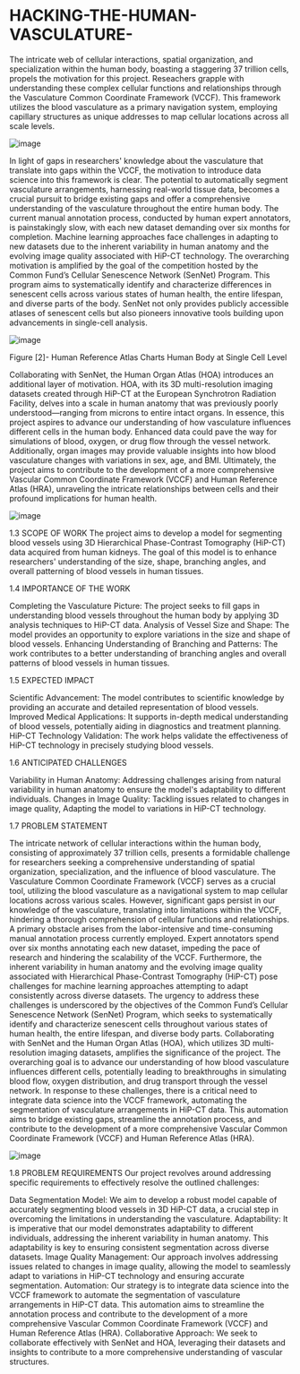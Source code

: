 # HACKING-THE-HUMAN-VASCULATURE-
The intricate web of cellular interactions, spatial organization, and specialization within the human body, boasting a staggering 37 trillion cells, propels the motivation for this project. Reseachers grapple with understanding these complex cellular functions and relationships through the Vasculature Common Coordinate Framework (VCCF). This framework utilizes the blood vasculature as a primary navigation system, employing capillary structures as unique addresses to map cellular locations across all scale levels.
 
 ![image](https://github.com/kimo944/HACKING-THE-HUMAN-VASCULATURE-/assets/134097491/f31154da-494b-4401-b6ee-e766d5aa5f9e)

In light of gaps in researchers' knowledge about the vasculature that translate into gaps within the VCCF, the motivation to introduce data science into this framework is clear. The potential to automatically segment vasculature arrangements, harnessing real-world tissue data, becomes a crucial pursuit to bridge existing gaps and offer a comprehensive understanding of the vasculature throughout the entire human body.
The current manual annotation process, conducted by human expert annotators, is painstakingly slow, with each new dataset demanding over six months for completion. Machine learning approaches face challenges in adapting to new datasets due to the inherent variability in human anatomy and the evolving image quality associated with HiP-CT technology.
The overarching motivation is amplified by the goal of the competition hosted by the Common Fund’s Cellular Senescence Network (SenNet) Program. This program aims to systematically identify and characterize differences in senescent cells across various states of human health, the entire lifespan, and diverse parts of the body. SenNet not only provides publicly accessible atlases of senescent cells but also pioneers innovative tools building upon advancements in single-cell analysis.


![image](https://github.com/kimo944/HACKING-THE-HUMAN-VASCULATURE-/assets/134097491/b13d62ad-81aa-410d-b035-8c36b80d9310)

 
Figure [2]- Human Reference Atlas Charts Human Body at Single Cell Level

Collaborating with SenNet, the Human Organ Atlas (HOA) introduces an additional layer of motivation. HOA, with its 3D multi-resolution imaging datasets created through HiP-CT at the European Synchrotron Radiation Facility, delves into a scale in human anatomy that was previously poorly understood—ranging from microns to entire intact organs.
In essence, this project aspires to advance our understanding of how vasculature influences different cells in the human body. Enhanced data could pave the way for simulations of blood, oxygen, or drug flow through the vessel network. Additionally, organ images may provide valuable insights into how blood vasculature changes with variations in sex, age, and BMI. Ultimately, the project aims to contribute to the development of a more comprehensive Vascular Common Coordinate Framework (VCCF) and Human Reference Atlas (HRA), unraveling the intricate relationships between cells and their profound implications for human health.




![image](https://github.com/kimo944/HACKING-THE-HUMAN-VASCULATURE-/assets/134097491/b4e6e691-63d9-4a59-a8bb-c8a348701fc0)



1.3	SCOPE OF WORK
The project aims to develop a model for segmenting blood vessels using 3D Hierarchical Phase-Contrast Tomography (HiP-CT) data acquired from human kidneys. The goal of this model is to enhance researchers' understanding of the size, shape, branching angles, and overall patterning of blood vessels in human tissues.


1.4	IMPORTANCE OF THE WORK

Completing the Vasculature Picture: The project seeks to fill gaps in understanding 
blood vessels throughout the human body by applying 3D analysis techniques to HiP-CT
data. Analysis of Vessel Size and Shape: The model provides an opportunity to explore variations
in the size and shape of blood vessels.
Enhancing Understanding of Branching and Patterns: The work contributes to a better understanding
of branching angles and overall patterns of blood vessels in human tissues.

1.5	EXPECTED IMPACT

Scientific Advancement: The model contributes to scientific knowledge by providing an accurate
and detailed representation of blood vessels. Improved Medical Applications: It supports in-depth medical understanding of blood vessels, potentially aiding in diagnostics and treatment planning.
HiP-CT Technology Validation: The work helps validate the effectiveness of HiP-CT technology in precisely studying blood vessels.

1.6	ANTICIPATED CHALLENGES

Variability in Human Anatomy: Addressing challenges arising from natural variability
in human anatomy to ensure the model's adaptability to different individuals.
Changes in Image Quality: Tackling issues related to changes in image quality, 
Adapting the model to variations in HiP-CT technology.

1.7	PROBLEM STATEMENT

The intricate network of cellular interactions within the human body, consisting of approximately 37 trillion cells, presents a formidable challenge for researchers seeking a comprehensive understanding of spatial organization, specialization, and the influence of blood vasculature. The Vasculature Common Coordinate Framework (VCCF) serves as a crucial tool, utilizing the blood vasculature as a navigational system to map cellular locations across various scales. However, significant gaps persist in our knowledge of the vasculature, translating into limitations within the VCCF, hindering a thorough comprehension of cellular functions and relationships.
A primary obstacle arises from the labor-intensive and time-consuming manual annotation process currently employed. Expert annotators spend over six months annotating each new dataset, impeding the pace of research and hindering the scalability of the VCCF. Furthermore, the inherent variability in human anatomy and the evolving image quality associated with Hierarchical Phase-Contrast Tomography (HiP-CT) pose challenges for machine learning approaches attempting to adapt consistently across diverse datasets.
The urgency to address these challenges is underscored by the objectives of the Common Fund’s Cellular Senescence Network (SenNet) Program, which seeks to systematically identify and characterize senescent cells throughout various states of human health, the entire lifespan, and diverse body parts. Collaborating with SenNet and the Human Organ Atlas (HOA), which utilizes 3D multi-resolution imaging datasets, amplifies the significance of the project. The overarching goal is to advance our understanding of how blood vasculature influences different cells, potentially leading to breakthroughs in simulating blood flow, oxygen distribution, and drug transport through the vessel network.
In response to these challenges, there is a critical need to integrate data science into the VCCF framework, automating the segmentation of vasculature arrangements in HiP-CT data. This automation aims to bridge existing gaps, streamline the annotation process, and contribute to the development of a more comprehensive Vascular Common Coordinate Framework (VCCF) and Human Reference Atlas (HRA). 


![image](https://github.com/kimo944/HACKING-THE-HUMAN-VASCULATURE-/assets/134097491/bb786a56-ff5b-460e-bbac-480d2c0a322e)


1.8	PROBLEM REQUIREMENTS
Our project revolves around addressing specific requirements to effectively resolve the outlined challenges:

Data Segmentation Model: We aim to develop a robust model capable of accurately segmenting blood vessels in 3D HiP-CT data, a crucial step in overcoming the limitations in understanding the vasculature.
Adaptability: It is imperative that our model demonstrates adaptability to different individuals, addressing the inherent variability in human anatomy. This adaptability is key to ensuring consistent segmentation across diverse datasets.
Image Quality Management: Our approach involves addressing issues related to changes in image quality, allowing the model to seamlessly adapt to variations in HiP-CT technology and ensuring accurate segmentation.
Automation: Our strategy is to integrate data science into the VCCF framework to automate the segmentation of vasculature arrangements in HiP-CT data. This automation aims to streamline the annotation process and contribute to the development of a more comprehensive Vascular Common Coordinate Framework (VCCF) and Human Reference Atlas (HRA).
Collaborative Approach: We seek to collaborate effectively with SenNet and HOA, leveraging their datasets and insights to contribute to a more comprehensive understanding of vascular structures.
